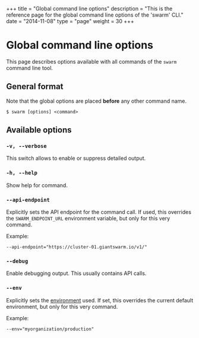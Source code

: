 +++
title = "Global command line options"
description = "This is the reference page for the global command line options of the 'swarm' CLI."
date = "2014-11-08"
type = "page"
weight = 30
+++

# Global command line options

This page describes options available with all commands of the `swarm` command line tool.

## General format

Note that the global options are placed __before__ any other command name.

    $ swarm [options] <command>

## Available options

### `-v, --verbose`

This switch allows to enable or suppress detailed output.

### `-h, --help`

Show help for command.

### `--api-endpoint`

Explicitly sets the API endpoint for the command call. If used, this overrides the `SWARM_ENDPOINT_URL` environment variable, but only for this very command.

Example:

    --api-endpoint="https://cluster-01.giantswarm.io/v1/"

### `--debug`

Enable debugging output. This usually contains API calls.

### `--env`

Explicitly sets the [environment](/reference/cli/env/) used. If set, this overrides the current default environment, but only for this very command.

Example:

    --env="myorganization/production"
